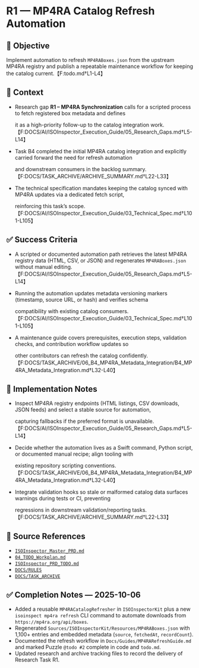 # R1 — MP4RA Catalog Refresh Automation

## 🎯 Objective

Implement automation to refresh `MP4RABoxes.json` from the upstream MP4RA registry and publish a repeatable maintenance workflow for keeping the catalog current.【F:todo.md†L1-L4】

## 🧩 Context

- Research gap **R1 – MP4RA Synchronization** calls for a scripted process to fetch registered box metadata and defines

  it as a high-priority follow-up to the catalog integration
  work.【F:DOCS/AI/ISOInspector_Execution_Guide/05_Research_Gaps.md†L5-L14】

- Task B4 completed the initial MP4RA catalog integration and explicitly carried forward the need for refresh automation

  and downstream consumers in the backlog summary.【F:DOCS/TASK_ARCHIVE/ARCHIVE_SUMMARY.md†L22-L33】

- The technical specification mandates keeping the catalog synced with MP4RA updates via a dedicated fetch script,

  reinforcing this task’s scope.【F:DOCS/AI/ISOInspector_Execution_Guide/03_Technical_Spec.md†L101-L105】

## ✅ Success Criteria

- A scripted or documented automation path retrieves the latest MP4RA registry data (HTML, CSV, or JSON) and regenerates `MP4RABoxes.json` without manual editing.【F:DOCS/AI/ISOInspector_Execution_Guide/05_Research_Gaps.md†L5-L14】
- Running the automation updates metadata versioning markers (timestamp, source URL, or hash) and verifies schema

  compatibility with existing catalog consumers.【F:DOCS/AI/ISOInspector_Execution_Guide/03_Technical_Spec.md†L101-L105】

- A maintenance guide covers prerequisites, execution steps, validation checks, and contribution workflow updates so

  other contributors can refresh the catalog
  confidently.【F:DOCS/TASK_ARCHIVE/06_B4_MP4RA_Metadata_Integration/B4_MP4RA_Metadata_Integration.md†L32-L40】

## 🔧 Implementation Notes

- Inspect MP4RA registry endpoints (HTML listings, CSV downloads, JSON feeds) and select a stable source for automation,

  capturing fallbacks if the preferred format is
  unavailable.【F:DOCS/AI/ISOInspector_Execution_Guide/05_Research_Gaps.md†L5-L14】

- Decide whether the automation lives as a Swift command, Python script, or documented manual recipe; align tooling with

  existing repository scripting
  conventions.【F:DOCS/TASK_ARCHIVE/06_B4_MP4RA_Metadata_Integration/B4_MP4RA_Metadata_Integration.md†L32-L40】

- Integrate validation hooks so stale or malformed catalog data surfaces warnings during tests or CI, preventing

  regressions in downstream validation/reporting tasks.【F:DOCS/TASK_ARCHIVE/ARCHIVE_SUMMARY.md†L22-L33】

## 🧠 Source References

- [`ISOInspector_Master_PRD.md`](../AI/ISOViewer/ISOInspector_PRD_Full/ISOInspector_Master_PRD.md)
- [`04_TODO_Workplan.md`](../AI/ISOInspector_Execution_Guide/04_TODO_Workplan.md)
- [`ISOInspector_PRD_TODO.md`](../AI/ISOViewer/ISOInspector_PRD_TODO.md)
- [`DOCS/RULES`](../RULES)
- [`DOCS/TASK_ARCHIVE`](../TASK_ARCHIVE)

## ✅ Completion Notes — 2025-10-06

- Added a reusable `MP4RACatalogRefresher` in `ISOInspectorKit` plus a new `isoinspect mp4ra refresh` CLI command to automate downloads from `https://mp4ra.org/api/boxes`.
- Regenerated `Sources/ISOInspectorKit/Resources/MP4RABoxes.json` with 1,100+ entries and embedded metadata (`source`, `fetchedAt`, `recordCount`).
- Documented the refresh workflow in `Docs/Guides/MP4RARefreshGuide.md` and marked Puzzle `@todo #2` complete in code and `todo.md`.
- Updated research and archive tracking files to record the delivery of Research Task R1.
